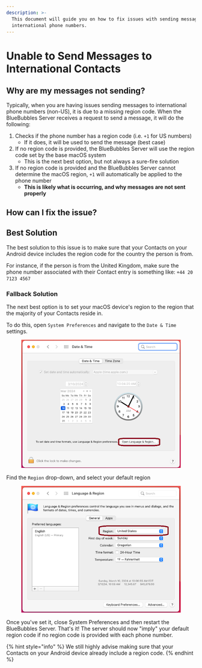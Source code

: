 ```yaml
---
description: >-
  This document will guide you on how to fix issues with sending messages to
  international phone numbers.
---
```


# Unable to Send Messages to International Contacts

## Why are my messages not sending?

Typically, when you are having issues sending messages to international phone numbers (non-US), it is due to a missing region code. When the BlueBubbles Server receives a request to send a message, it will do the following:

1. Checks if the phone number has a region code (i.e. `+1` for US numbers)
   * If it does, it will be used to send the message (best case)
2. If no region code is provided, the BlueBubbles Server will use the region code set by the base macOS system
   * This is the next best option, but not always a sure-fire solution
3. If no region code is provided and the BlueBubbles Server cannot determine the macOS region, `+1` will automatically be applied to the phone number
   * **This is likely what is occurring, and why messages are not sent properly**

## How can I fix the issue?

## Best Solution

The best solution to this issue is to make sure that your Contacts on your Android device includes the region code for the country the person is from.

For instance, if the person is from the United Kingdom, make sure the phone number associated with their Contact entry is something like: `+44 20 7123 4567`

### Fallback Solution

The next best option is to set your macOS device's region to the region that the majority of your Contacts reside in.

To do this, open `System Preferences` and navigate to the `Date & Time` settings.

<figure><img src="../.gitbook/assets/Screenshot 2024-03-10 100425.png" alt=""><figcaption></figcaption></figure>

Find the `Region` drop-down, and select your default region

<figure><img src="../.gitbook/assets/Screenshot 2024-03-10 100705.png" alt=""><figcaption></figcaption></figure>

Once you've set it, close System Preferences and then restart the BlueBubbles Server. That's it! The server should now "imply" your default region code if no region code is provided with each phone number.

{% hint style="info" %}
We still highly advise making sure that your Contacts on your Android device already include a region code.
{% endhint %}
